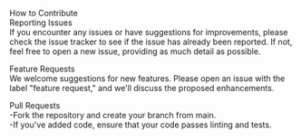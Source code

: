 How to Contribute<br>
Reporting Issues<br>
If you encounter any issues or have suggestions for improvements, please check the issue tracker to see if the issue has already been reported. If not, feel free to open a new issue, providing as much detail as possible.

Feature Requests<br>
We welcome suggestions for new features. Please open an issue with the label "feature request," and we'll discuss the proposed enhancements.

Pull Requests<br>
-Fork the repository and create your branch from main.<br>
-If you've added code, ensure that your code passes linting and tests.<br>

